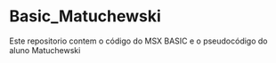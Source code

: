 # Basic_Matuchewski
Este repositorio contem o código do MSX BASIC e o pseudocódigo do aluno Matuchewski
